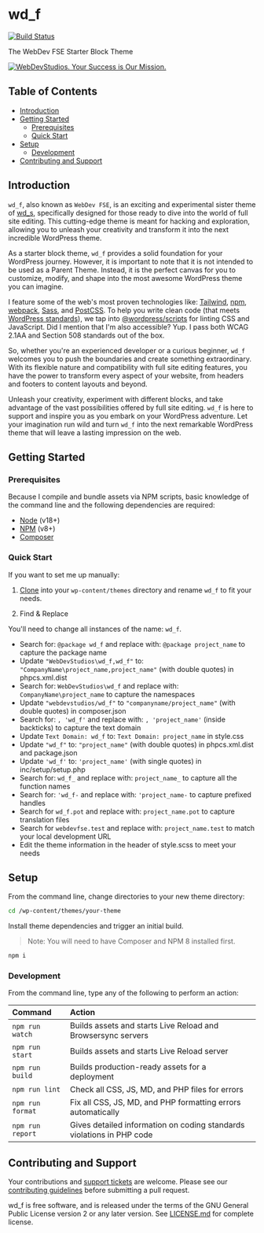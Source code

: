 # wd_f <!-- omit in toc -->

[![Build Status](https://img.shields.io/endpoint.svg?url=https%3A%2F%2Factions-badge.atrox.dev%2Fwebdevstudios%2Fwd_f%2Fbadge%3Fref%3Dmain&style=flat)](https://github.com/WebDevStudios/wd_f/actions)

The WebDev FSE Starter Block Theme

[![WebDevStudios. Your Success is Our Mission.](https://webdevstudios.com/wp-content/uploads/2018/04/wds-github-banner.png)](https://webdevstudios.com/contact/)

## Table of Contents <!-- omit in toc -->

- [Introduction](#introduction)
- [Getting Started](#getting-started)
	- [Prerequisites](#prerequisites)
	- [Quick Start](#quick-start)
- [Setup](#setup)
	- [Development](#development)
- [Contributing and Support](#contributing-and-support)

## Introduction

`wd_f`, also known as `WebDev FSE`, is an exciting and experimental sister theme of [wd_s](https://github.com/WebDevStudios/wd_s), specifically designed for those ready to dive into the world of full site editing. This cutting-edge theme is meant for hacking and exploration, allowing you to unleash your creativity and transform it into the next incredible WordPress theme.

As a starter block theme, `wd_f` provides a solid foundation for your WordPress journey. However, it is important to note that it is not intended to be used as a Parent Theme. Instead, it is the perfect canvas for you to customize, modify, and shape into the most awesome WordPress theme you can imagine.

I feature some of the web's most proven technologies like: [Tailwind](https://www.tailwindcss.com), [npm](https://www.npmjs.com/), [webpack](https://webpack.js.org/), [Sass](http://sass-lang.com/), and [PostCSS](https://github.com/postcss/postcss). To help you write clean code (that meets [WordPress standards](https://make.wordpress.org/core/handbook/best-practices/coding-standards/)), we tap into [@wordpress/scripts](https://developer.wordpress.org/block-editor/packages/packages-scripts/) for linting CSS and JavaScript. Did I mention that I'm also accessible? Yup. I pass both WCAG 2.1AA and Section 508 standards out of the box.

So, whether you're an experienced developer or a curious beginner, `wd_f` welcomes you to push the boundaries and create something extraordinary. With its flexible nature and compatibility with full site editing features, you have the power to transform every aspect of your website, from headers and footers to content layouts and beyond.

Unleash your creativity, experiment with different blocks, and take advantage of the vast possibilities offered by full site editing. `wd_f` is here to support and inspire you as you embark on your WordPress adventure. Let your imagination run wild and turn `wd_f` into the next remarkable WordPress theme that will leave a lasting impression on the web.

## Getting Started

### Prerequisites

Because I compile and bundle assets via NPM scripts, basic knowledge of the command line and the following dependencies are required:

- [Node](https://nodejs.org) (v18+)
- [NPM](https://npmjs.com) (v8+)
- [Composer](https://getcomposer.org/)

### Quick Start

If you want to set me up manually:

1. [Clone](https://github.com/WebDevStudios/wd_f) into your `wp-content/themes` directory and rename `wd_f` to fit your needs.

2. Find & Replace

You'll need to change all instances of the name: `wd_f`.

- Search for: `@package wd_f` and replace with: `@package project_name` to capture the package name
- Update `"WebDevStudios\wd_f,wd_f"` to: `"CompanyName\project_name,project_name"` (with double quotes) in phpcs.xml.dist
- Search for: `WebDevStudios\wd_f` and replace with: `CompanyName\project_name` to capture the namespaces
- Update `"webdevstudios/wd_f"` to `"companyname/project_name"` (with double quotes) in composer.json
- Search for: `, 'wd_f'` and replace with: `, 'project_name'` (inside backticks) to capture the text domain
- Update `Text Domain: wd_f` to: `Text Domain: project_name` in style.css
- Update `"wd_f"` to: `"project_name"` (with double quotes) in phpcs.xml.dist and package.json
- Update `'wd_f'` to: `'project_name'` (with single quotes) in inc/setup/setup.php
- Search for: `wd_f_` and replace with: `project_name_` to capture all the function names
- Search for: `'wd_f-` and replace with: `'project_name-` to capture prefixed handles
- Search for `wd_f.pot` and replace with: `project_name.pot` to capture translation files
- Search for `webdevfse.test` and replace with: `project_name.test` to match your local development URL
- Edit the theme information in the header of style.scss to meet your needs

## Setup

From the command line, change directories to your new theme directory:

```bash
cd /wp-content/themes/your-theme
```

Install theme dependencies and trigger an initial build.

>Note: You will need to have Composer and NPM 8 installed first.

```bash
npm i
```

### Development

From the command line, type any of the following to perform an action:

Command | Action
:- | :-
`npm run watch` | Builds assets and starts Live Reload and Browsersync servers
`npm run start` | Builds assets and starts Live Reload server
`npm run build` | Builds production-ready assets for a deployment
`npm run lint` | Check all CSS, JS, MD, and PHP files for errors
`npm run format` | Fix all CSS, JS, MD, and PHP formatting errors automatically
`npm run report` | Gives detailed information on coding standards violations in PHP code

## Contributing and Support

Your contributions and [support tickets](https://github.com/WebDevStudios/wd_f/issues) are welcome. Please see our [contributing guidelines](https://github.com/WebDevStudios/wd_f/blob/main/CONTRIBUTING.md) before submitting a pull request.

wd_f is free software, and is released under the terms of the GNU General Public License version 2 or any later version. See [LICENSE.md](https://github.com/WebDevStudios/wd_f/blob/main/LICENSE.md) for complete license.

